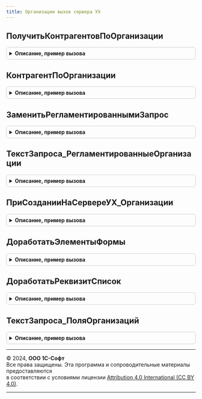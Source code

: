 ```yaml
---
title: Организации вызов сервера УХ
---
```



## ПолучитьКонтрагентовПоОрганизации
<details style="margin: 1em 0; padding: 0.5em; border: 1px solid #ccc; border-radius: 6px;">

<summary style="font-weight: bold; cursor: pointer;">Описание, пример вызова</summary>

```bsl

Функция ПолучитьКонтрагентовПоОрганизации(ОрганизацияИсточник) Экспорт
```

Пример вызова
```bsl
Результат = ОрганизацииВызовСервераУХ.ПолучитьКонтрагентовПоОрганизации(ОрганизацияИсточник) 
```
</details>

## КонтрагентПоОрганизации
<details style="margin: 1em 0; padding: 0.5em; border: 1px solid #ccc; border-radius: 6px;">

<summary style="font-weight: bold; cursor: pointer;">Описание, пример вызова</summary>

```bsl

Функция КонтрагентПоОрганизации(Организация) Экспорт
```

Пример вызова
```bsl
Результат = ОрганизацииВызовСервераУХ.КонтрагентПоОрганизации(Организация) 
```
</details>

## ЗаменитьРегламентированнымиЗапрос
<details style="margin: 1em 0; padding: 0.5em; border: 1px solid #ccc; border-radius: 6px;">

<summary style="font-weight: bold; cursor: pointer;">Описание, пример вызова</summary>

```bsl

Функция ЗаменитьРегламентированнымиЗапрос(ТекстЗапроса) Экспорт
```

Пример вызова
```bsl
Результат = ОрганизацииВызовСервераУХ.ЗаменитьРегламентированнымиЗапрос(ТекстЗапроса) 
```
</details>

## ТекстЗапроса_РегламентированныеОрганизации
<details style="margin: 1em 0; padding: 0.5em; border: 1px solid #ccc; border-radius: 6px;">

<summary style="font-weight: bold; cursor: pointer;">Описание, пример вызова</summary>

```bsl

Функция ТекстЗапроса_РегламентированныеОрганизации() Экспорт
```

Пример вызова
```bsl
Результат = ОрганизацииВызовСервераУХ.ТекстЗапроса_РегламентированныеОрганизации());
```
</details>

## ПриСозданииНаСервереУХ_Организации
<details style="margin: 1em 0; padding: 0.5em; border: 1px solid #ccc; border-radius: 6px;">

<summary style="font-weight: bold; cursor: pointer;">Описание, пример вызова</summary>

```bsl

Процедура ПриСозданииНаСервереУХ_Организации(Форма, Отказ, СтандартнаяОбработка) Экспорт
```

Пример вызова
```bsl
ОрганизацииВызовСервераУХ.ПриСозданииНаСервереУХ_Организации(Форма, Отказ, СтандартнаяОбработка) 
```
</details>

## ДоработатьЭлементыФормы
<details style="margin: 1em 0; padding: 0.5em; border: 1px solid #ccc; border-radius: 6px;">

<summary style="font-weight: bold; cursor: pointer;">Описание, пример вызова</summary>

```bsl

Процедура ДоработатьЭлементыФормы(Форма) Экспорт
```

Пример вызова
```bsl
ОрганизацииВызовСервераУХ.ДоработатьЭлементыФормы(Форма));
```
</details>

## ДоработатьРеквизитСписок
<details style="margin: 1em 0; padding: 0.5em; border: 1px solid #ccc; border-radius: 6px;">

<summary style="font-weight: bold; cursor: pointer;">Описание, пример вызова</summary>

```bsl

Процедура ДоработатьРеквизитСписок(Список) Экспорт
```

Пример вызова
```bsl
ОрганизацииВызовСервераУХ.ДоработатьРеквизитСписок(Список));
```
</details>

## ТекстЗапроса_ПоляОрганизаций
<details style="margin: 1em 0; padding: 0.5em; border: 1px solid #ccc; border-radius: 6px;">

<summary style="font-weight: bold; cursor: pointer;">Описание, пример вызова</summary>

```bsl

Функция ТекстЗапроса_ПоляОрганизаций(ИмяТаблицы = "СправочникОрганизации") Экспорт
```

Пример вызова
```bsl
Результат = ОрганизацииВызовСервераУХ.ТекстЗапроса_ПоляОрганизаций(ИмяТаблицы);
```
</details>

---

© 2024, **ООО 1С-Софт**  
Все права защищены. Эта программа и сопроводительные материалы предоставляются  
в соответствии с условиями лицензии [Attribution 4.0 International (CC BY 4.0)](https://creativecommons.org/licenses/by/4.0/legalcode).

---
